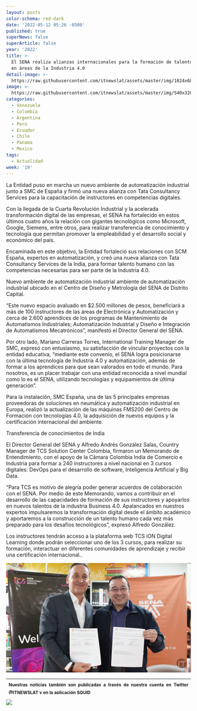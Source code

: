 ```yaml
---
layout: posts
color-schema: red-dark
date: '2022-05-12 05:26 -0500'
published: true
superNews: false
superArticle: false
year: '2022'
title: >-
  El SENA realiza alianzas internacionales para la formación de talento humano
  en áreas de la Industria 4.0 
detail-image: >-
  https://raw.githubusercontent.com/itnewslat/assets/master/img/1024x680/sena-alianza-.jpg
image: >-
  https://raw.githubusercontent.com/itnewslat/assets/master/img/540x320/sena-alianza-p.jpg
categories:
  - Venezuela
  - Colombia
  - Argentina
  - Perú
  - Ecuador
  - Chile
  - Panama
  - Mexico
tags:
  - Actualidad
week: '19'
---
```

La Entidad puso en marcha un nuevo ambiente de automatización industrial junto a SMC de España y firmó una nueva alianza con Tata Consultancy Services para la capacitación de instructores en competencias digitales. 
 
Con la llegada de la Cuarta Revolución Industrial y la acelerada transformación digital de las empresas, el SENA ha fortalecido en estos últimos cuatro años la relación con gigantes tecnológicos como Microsoft, Google, Siemens, entre otros, para realizar transferencia de conocimiento y tecnología que permitan promover la empleabilidad y el desarrollo social y económico del país. 

Encaminada en este objetivo, la Entidad fortaleció sus relaciones con SCM España, expertos en automatización, y creó una nueva alianza con Tata Consultancy Services de la India, para formar talento humano con las competencias necesarias para ser parte de la Industria 4.0.

Nuevo ambiente de automatización industrial ambiente de automatización industrial ubicado en el Centro de Diseño y Metrología del SENA de Distrito Capital. 

“Este nuevo espacio avaluado en $2.500 millones de pesos, beneficiará a más de 100 instructores de las áreas de Electrónica y Automatización y cerca de 2.600 aprendices de los programas de Mantenimiento de Automatismos Industriales; Automatización Industrial y Diseño e Integración de Automatismos Mecatrónicos”, manifestó el Director General del SENA. 

Por otro lado, Mariano Carreras Torres, International Training Manager de SMC, expresó con entusiasmo, su satisfacción de vincular proyectos con la entidad educativa, “mediante este convenio, el SENA logra posicionarse con la última tecnología de Industria 4.0 y automatización, además de formar a los aprendices para que sean valorados en todo el mundo. Para nosotros, es un placer trabajar con una entidad reconocida a nivel mundial como lo es el SENA, utilizando tecnologías y equipamientos de última generación”. 

 Para la instalación, SMC España, una de las 5 principales empresas proveedoras de soluciones en neumática y automatización industrial en Europa, realizó la actualización de las máquinas FMS200 del Centro de Formación con tecnologías 4.0, la adquisición de nuevos equipos y la certificación internacional del ambiente. 

Transferencia de conocimientos de India 

El Director General del SENA y Alfredo Andrés González Salas, Country Manager de TCS Solution Center Colombia, firmaron un Memorando de Entendimiento, con el apoyo de la Cámara Colombia India de Comercio e Industria para formar a 240 instructores a nivel nacional en 3 cursos digitales: DevOps para el desarrollo de software, Inteligencia Artificial y Big Data. 

“Para TCS es motivo de alegría poder generar acuerdos de colaboración con el SENA. Por medio de este Memorando, vamos a contribuir en el desarrollo de las capacidades de formación de sus instructores y apoyarlos en nuevos talentos de la industria Business 4.0. Apalancados en nuestros expertos impulsaremos la transformación digital desde el ámbito académico y aportaremos a la construcción de un talento humano cada vez más preparado para los desafíos tecnológicos”, expresó Alfredo González. 

Los instructores tendrán acceso a la plataforma web TCS iON Digital Learning donde podrán seleccionar uno de los 3 cursos, para realizar su formación, interactuar en diferentes comunidades de aprendizaje y recibir una certificación internacional.. 

![](https://raw.githubusercontent.com/itnewslat/assets/master/img/540x320/sena-alianza-p.jpg)

<table style="height: 42px;" width="569">
<tbody>
<tr>
<td style="text-align: justify;"><sub><strong>Nuestras noticias también son publicadas a través de nuestra cuenta en Twitter <a href="https://twitter.com/itnewslat?lang=es">@ITNEWSLAT</a> y en la aplicación <a href="https://squidapp.co/en/">SQUID</a></strong></sub></td>
</tr>
</tbody>
</table>

<img src="https://tracker.metricool.com/c3po.jpg?hash=56f88a41e39ab42c063cc51676587a04"/>